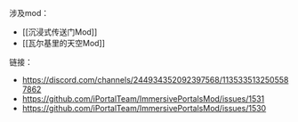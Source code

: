 涉及mod：
- [[沉浸式传送门Mod]]
- [[瓦尔基里的天空Mod]]

链接：
- https://discord.com/channels/244934352092397568/1135335132505587862
- https://github.com/iPortalTeam/ImmersivePortalsMod/issues/1531
- https://github.com/iPortalTeam/ImmersivePortalsMod/issues/1530